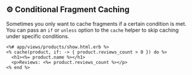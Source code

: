 ## ⚙️ Conditional Fragment Caching

Sometimes you only want to cache fragments if a certain condition is met. You can pass an `if` or `unless` option to the `cache` helper to skip caching under specific conditions.

```erb
<%# app/views/products/show.html.erb %>
<% cache(product, if: -> { product.reviews_count > 0 }) do %>
  <h1><%= product.name %></h1>
  <p>Reviews: <%= product.reviews_count %></p>
<% end %>
```